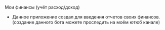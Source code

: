 Мои финансы (учёт расход/доход)

- Данное приложение создал для введения отчетов своих финансов.
 (создание данного бота можете проследить на моём ютюб канале)